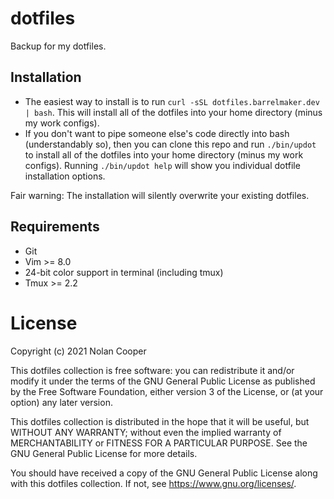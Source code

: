 # dotfiles
Backup for my dotfiles.

## Installation
* The easiest way to install is to run `curl -sSL dotfiles.barrelmaker.dev | bash`. This will install all of the dotfiles into your home directory (minus my work configs).
* If you don't want to pipe someone else's code directly into bash (understandably so), then you can clone this repo and run `./bin/updot` to install all of the dotfiles into your home directory (minus my work configs). Running `./bin/updot help` will show you individual dotfile installation options.

Fair warning: The installation will silently overwrite your existing dotfiles.

## Requirements
* Git
* Vim >= 8.0
* 24-bit color support in terminal (including tmux)
* Tmux >= 2.2

# License

Copyright (c) 2021 Nolan Cooper

This dotfiles collection is free software: you can redistribute it and/or modify
it under the terms of the GNU General Public License as published by
the Free Software Foundation, either version 3 of the License, or
(at your option) any later version.

This dotfiles collection is distributed in the hope that it will be useful,
but WITHOUT ANY WARRANTY; without even the implied warranty of
MERCHANTABILITY or FITNESS FOR A PARTICULAR PURPOSE.  See the
GNU General Public License for more details.

You should have received a copy of the GNU General Public License
along with this dotfiles collection.  If not, see <https://www.gnu.org/licenses/>.
